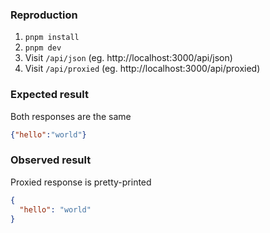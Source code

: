 ### Reproduction
1. `pnpm install`
2. `pnpm dev`
3. Visit `/api/json` (eg. http://localhost:3000/api/json)
4. Visit `/api/proxied` (eg. http://localhost:3000/api/proxied)

### Expected result

Both responses are the same

```json
{"hello":"world"}
```

### Observed result

Proxied response is pretty-printed

```json
{
  "hello": "world"
}
```
